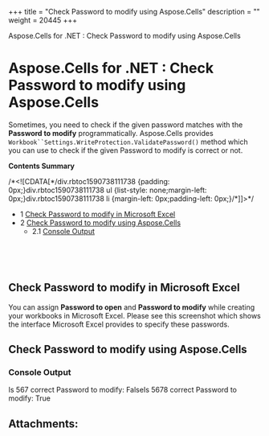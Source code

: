 +++
title = "Check Password to modify using Aspose.Cells" 
description = "" 
weight = 20445 
+++

Aspose.Cells for .NET : Check Password to modify using Aspose.Cells  

# Aspose.Cells for .NET : Check Password to modify using Aspose.Cells


Sometimes, you need to check if the given password matches with the **Password to modify** programmatically. Aspose.Cells provides `Workbook``Settings.WriteProtection.ValidatePassword()` method which you can use to check if the given Password to modify is correct or not.

**Contents Summary**

/\*<!\[CDATA\[\*/div.rbtoc1590738111738 {padding: 0px;}div.rbtoc1590738111738 ul {list-style: none;margin-left: 0px;}div.rbtoc1590738111738 li {margin-left: 0px;padding-left: 0px;}/\*\]\]>\*/

*   1 [Check Password to modify in Microsoft Excel](#CheckPasswordtomodifyusingAspose.Cells-CheckPasswordtomodifyinMicrosoftExcel)
*   2 [Check Password to modify using Aspose.Cells](#CheckPasswordtomodifyusingAspose.Cells-CheckPasswordtomodifyusingAspose.Cells)
    *   2.1 [Console Output](#CheckPasswordtomodifyusingAspose.Cells-ConsoleOutput)

 

 

## Check Password to modify in Microsoft Excel

You can assign **Password to open** and **Password to modify** while creating your workbooks in Microsoft Excel. Please see this screenshot which shows the interface Microsoft Excel provides to specify these passwords.


## Check Password to modify using Aspose.Cells


### Console Output


Is 567 correct Password to modify: FalseIs 5678 correct Password to modify: True

## Attachments:


